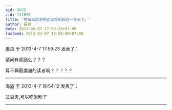 ```yaml
---
aid: 9025
zid: 111696
title: '在临高启明吧连续签到超过一百天了。'
author: 姜良
date: 2013-04-07 17:59:23+07:00
lastmod: 2013-04-07 18:54:00+07:00
---
```


姜良 于 2013-4-7 17:59:23 发表了：

请问有奖励么？？？

算不算最虔诚的读者啊？？？？？

---------

海盗 于 2013-4-7 18:54:12 发表了：

过百天,可以吃米粉了

---------

